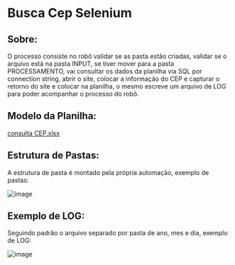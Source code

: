 ﻿# Busca Cep Selenium
 
 ## Sobre:
 
 O processo consiste no robô validar se as pasta estão criadas, validar se o arquivo está na pasta INPUT, se tiver mover para a pasta PROCESSAMENTO, vai consultar os dados da planilha via SQL por connection string, abrir o site, colocar a informação do CEP e capturar o retorno do site e colocar na planilha, o mesmo escreve um arquivo de LOG para poder acompanhar o processo do robô.
 
 ## Modelo da Planilha:
 
 [consulta CEP.xlsx](https://github.com/pedrosomatheus/BuscaCepSelenium/files/10451599/consulta.CEP.xlsx)
 
 
 ## Estrutura de Pastas:
 
 A estrutura de pasta é montado pela própria automação, exemplo de pastas:
 
 ![image](https://user-images.githubusercontent.com/51141664/213310474-3a92be7c-40f9-4d12-b1f0-976ca7912e5d.png)

 
 ## Exemplo de LOG:
 
 Seguindo padrão o arquivo separado por pasta de ano, mes e dia, exemplo de LOG:
 
 ![image](https://user-images.githubusercontent.com/51141664/213308622-a68d2fb1-fd6d-46f6-8abb-ba11c4f4b51d.png)
 
 

